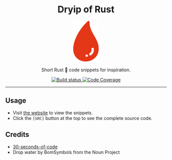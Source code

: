 <div align="center">
<h1>Dryip of Rust</h1>
<img src='docs/drip.svg' width=80px/>

Short Rust 🦀 code snippets for inspiration.

<a href="https://github.com/azzamsa/dryip-of-rust/workflows/ci.yml">
    <img src="https://github.com/azzamsa/dryip-of-rust/workflows/ci/badge.svg" alt="Build status" />
</a>
<a href="https://codecov.io/gh/azzamsa/dryip-of-rust">
    <img src="https://codecov.io/gh/azzamsa/dryip-of-rust/branch/master/graph/badge.svg" alt="Code Coverage" />
</a>

</div>

---

## Usage

- Visit [the website](https://docs.rs/dryip/) to view the snippets.
- Click the `[SRC]` button at the top to see the complete source code.

## Credits

- [30-seconds-of-code](https://github.com/30-seconds/30-seconds-of-code)
- Drop water by BomSymbols from the Noun Project
